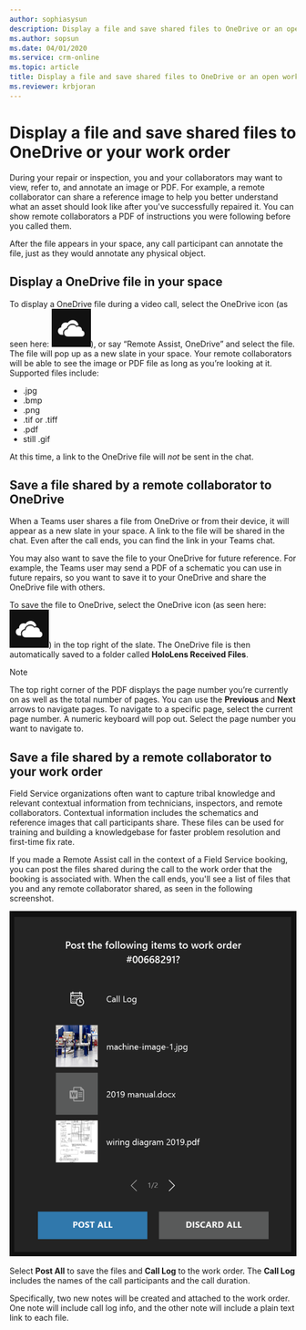 ```yaml
---
author: sophiasysun
description: Display a file and save shared files to OneDrive or an open work order
ms.author: sopsun
ms.date: 04/01/2020
ms.service: crm-online
ms.topic: article
title: Display a file and save shared files to OneDrive or an open work order in Remote Assist on HoloLens
ms.reviewer: krbjoran
---
```


# Display a file and save shared files to OneDrive or your work order

During your repair or inspection, you and your collaborators may want to view, refer to, and annotate an image or PDF. 
For example, a remote collaborator can share a reference image to help you better understand what an asset should look like after you've successfully repaired it. You can show remote collaborators a PDF of instructions you were following before you called them.

After the file appears in your space, any call participant can annotate the file, just as they would annotate any physical object.

## Display a OneDrive file in your space

To display a OneDrive file during a video call, select the OneDrive icon (as seen here: ![OneDrive](media/RAHL_OneDrive.png)), or say “Remote Assist, OneDrive” and select the file. The file will pop up as a new slate in your space. Your remote collaborators will be able to see the image or PDF file as long as you’re looking at it. Supported files include: 
- .jpg
- .bmp 
- .png
- .tif or .tiff 
- .pdf
- still .gif 

At this time, a link to the OneDrive file will *not* be sent in the chat.

## Save a file shared by a remote collaborator to OneDrive

When a Teams user shares a file from OneDrive or from their device, it will appear as a new slate in your space. A link to the file will be shared in the chat. Even after the call ends, you can find the link in your Teams chat. 

You may also want to save the file to your OneDrive for future reference. For example, the Teams user may send a PDF of a schematic you can use in future repairs, so you want to save it to your OneDrive and share the OneDrive file with others. 

To save the file to OneDrive, select the OneDrive icon (as seen here: ![OneDrive](media/RAHL_OneDrive.png)) in the top right of the slate. The OneDrive file is then automatically saved to a folder called **HoloLens Received Files**.

>[!Note]
>The top right corner of the PDF displays the page number you’re currently on as well as the total number of pages. You can use the **Previous** and **Next** arrows to navigate pages. To navigate to a specific page, select the current page number. A numeric keyboard will pop out. Select the page number you want to navigate to.

## Save a file shared by a remote collaborator to your work order

Field Service organizations often want to capture tribal knowledge and relevant contextual information from technicians, inspectors, and remote collaborators. Contextual information includes the schematics and reference images that call participants share. These files can be used for training and building a knowledgebase for faster problem resolution and first-time fix rate. 

If you made a Remote Assist call in the context of a Field Service booking, you can post the files shared during the call to the work order that the booking is associated with. When the call ends, you'll see a list of files that you and any remote collaborator shared, as seen in the following screenshot.

![Screenshot showing Remote Assist in the HoloLens, with a prompt to post files to work order](media/RAHL_PostToWorkOrderPrompt.png)
 
Select **Post All** to save the files and **Call Log** to the work order. The **Call Log** includes the names of the call participants and the call duration.

Specifically, two new notes will be created and attached to the work order. One note will include call log info, and the other note will include a plain text link to each file. 

